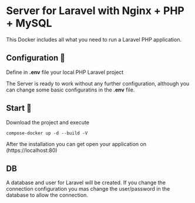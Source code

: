 # Server for Laravel with Nginx + PHP + MySQL

This Docker includes all what you need to run a Laravel PHP application.

## Configuration 🔧

Define in  **.env** file your local PHP Laravel project

The Server is ready to work without any further configuration, although you can change some basic configuratins in the **.env** file.

## Start 🚀

Download the project and execute

```
compose-docker up -d --build -V
```
After the installation you can get open your application on 
(https://localhost:80)

## DB

A database and user for Laravel will be created. If you change the connection configuration you mas change the user/password in the database to allow the connection.
